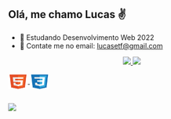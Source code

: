 ## Olá, me chamo Lucas ✌️

- 🌱 Estudando Desenvolvimento Web 2022
- 💬 Contate me no email: lucasetf@gmail.com


<div align="center">
  <a href="https://github.com/Lcourse">
  <img height="180em" src="https://github-readme-stats.vercel.app/api?username=Lcourse&show_icons=true&theme=dark&include_all_commits=true&count_private=true"/>
  <img height="180em" src="https://github-readme-stats.vercel.app/api/top-langs/?username=Lcourse&layout=compact&langs_count=7&theme=dark"/>
</div>

  <div style="display: inline_block"><br>
  <img align="center" alt="Lcourse-HTML" height="30" width="40" src="https://raw.githubusercontent.com/devicons/devicon/master/icons/html5/html5-original.svg">
  <img align="center" alt="Lcourse-CSS" height="30" width="40" src="https://raw.githubusercontent.com/devicons/devicon/master/icons/css3/css3-original.svg">
</div>
  
##
  
  <div>
  <a href="https://www.instagram.com/ourcourse/" target="_blank"><img src="https://img.shields.io/badge/-Instagram-%23E4405F?style=for-the-badge&logo=instagram&logoColor=white" target="_blank"></a>
 </div>
  
 

  
